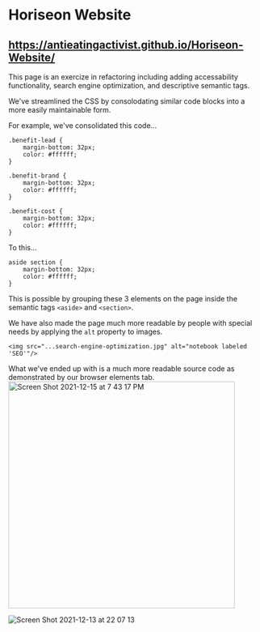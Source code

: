 # Horiseon Website
## https://antieatingactivist.github.io/Horiseon-Website/

This page is an exercize in refactoring including adding accessability functionality, search engine optimization, and descriptive semantic tags. 

We've streamlined the CSS by consolodating similar code blocks into a more easily maintainable form.

For example, we've consolidated this code...
```
.benefit-lead {
    margin-bottom: 32px;
    color: #ffffff;
}

.benefit-brand {
    margin-bottom: 32px;
    color: #ffffff;
}

.benefit-cost {
    margin-bottom: 32px;
    color: #ffffff;
}
```
To this...
```
aside section {
    margin-bottom: 32px;
    color: #ffffff;
}
```
This is possible by grouping these 3 elements on the page inside the semantic tags `<aside>` and `<section>`.

We have also made the page much more readable by people with special needs by applying the `alt` property to images.

`<img src="...search-engine-optimization.jpg" alt="notebook labeled 'SEO'"/>`

What we've ended up with is a much more readable source code as demonstrated by our browser elements tab.
<img width="448" alt="Screen Shot 2021-12-15 at 7 43 17 PM" src="https://user-images.githubusercontent.com/1414728/146304636-978ac7a8-f4a7-45cd-b594-5ab183dbb564.png">





![Screen Shot 2021-12-13 at 22 07 13](https://user-images.githubusercontent.com/1414728/145942600-ecc07427-8cdb-47ff-b15b-33ee84554ae5.png)

